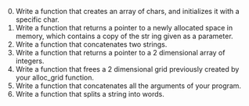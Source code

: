 0. Write a function that creates an array of chars, and initializes it with a specific char.                     
1. Write a function that returns a pointer to a newly allocated space in memory, which contains a copy of the str
ing given as a parameter.                                                                                        
2. Write a function that concatenates two strings.                                                               
3. Write a function that returns a pointer to a 2 dimensional array of integers.                                 
4. Write a function that frees a 2 dimensional grid previously created by your alloc_grid function.              
5. Write a function that concatenates all the arguments of your program.                                         
6. Write a function that splits a string into words. 
